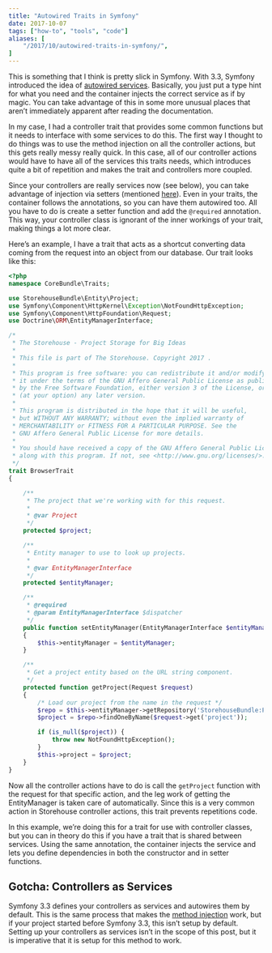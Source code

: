 ```yaml
---
title: "Autowired Traits in Symfony"
date: 2017-10-07
tags: ["how-to", "tools", "code"]
aliases: [
    "/2017/10/autowired-traits-in-symfony/",
]
---
```


This is something that I think is pretty slick in Symfony.  With 3.3, Symfony
introduced the idea of [autowired
services](https://symfony.com/doc/current/service_container/autowiring.html).
Basically, you just put a type hint for what you need and the container injects
the correct service as if by magic. You can take advantage of this in some more
unusual places that aren’t immediately apparent after reading the documentation.

In my case, I had a controller trait that provides some common functions but it
needs to interface with some services to do this.  The first way I thought to do
things was to use the method injection on all the controller actions, but this
gets really messy really quick.  In this case, all of our controller actions
would have to have all of the services this traits needs, which introduces quite
a bit of repetition and makes the trait and controllers more coupled.

Since your controllers are really services now (see below), you can take
advantage of injection via setters (mentioned
[here](https://symfony.com/doc/current/service_container/autowiring.html#autowiring-other-methods-e-g-setters)).
Even in your traits, the container follows the annotations, so you can have them
autowired too.  All you have to do is create a setter function and add the
`@required` annotation.  This way, your controller class is ignorant of the
inner workings of your trait, making things a lot more clear.

Here’s an example, I have a trait that acts as a shortcut converting data coming
from the request into an object from our database.  Our trait looks like this:

```php
<?php
namespace CoreBundle\Traits;

use StorehouseBundle\Entity\Project;
use Symfony\Component\HttpKernel\Exception\NotFoundHttpException;
use Symfony\Component\HttpFoundation\Request;
use Doctrine\ORM\EntityManagerInterface;

/*
 * The Storehouse - Project Storage for Big Ideas
 *
 * This file is part of The Storehouse. Copyright 2017 .
 *
 * This program is free software: you can redistribute it and/or modify
 * it under the terms of the GNU Affero General Public License as published
 * by the Free Software Foundation, either version 3 of the License, or
 * (at your option) any later version.
 *
 * This program is distributed in the hope that it will be useful,
 * but WITHOUT ANY WARRANTY; without even the implied warranty of
 * MERCHANTABILITY or FITNESS FOR A PARTICULAR PURPOSE. See the
 * GNU Affero General Public License for more details.
 *
 * You should have received a copy of the GNU Affero General Public License
 * along with this program. If not, see <http://www.gnu.org/licenses/>.
 */
trait BrowserTrait
{

    /**
     * The project that we're working with for this request.
     *
     * @var Project
     */
    protected $project;

    /**
     * Entity manager to use to look up projects.
     *
     * @var EntityManagerInterface
     */
    protected $entityManager;

    /**
     * @required
     * @param EntityManagerInterface $dispatcher
     */
    public function setEntityManager(EntityManagerInterface $entityManager)
    {
        $this->entityManager = $entityManager;
    }

    /**
     * Get a project entity based on the URL string component.
     */
    protected function getProject(Request $request)
    {
        /* Load our project from the name in the request */
        $repo = $this->entityManager->getRepository('StorehouseBundle:Project');
        $project = $repo->findOneByName($request->get('project'));

        if (is_null($project)) {
            throw new NotFoundHttpException();
        }
        $this->project = $project;
    }
}
```

Now all the controller actions have to do is call the `getProject` function with
the request for that specific action, and the leg work of getting the
EntityManager is taken care of automatically.  Since this is a very common
action in Storehouse controller actions, this trait prevents repetitions code.

In this example, we’re doing this for a trait for use with controller classes,
but you can in theory do this if you have a trait that is shared between
services.  Using the same annotation, the container injects the service and lets
you define dependencies in both the constructor and in setter functions.

## Gotcha: Controllers as Services

Symfony 3.3 defines your controllers as services and autowires them by default.
This is the same process that makes the [method
injection](https://symfony.com/doc/current/controller.html#controller-accessing-services)
work, but if your project started before Symfony 3.3, this isn’t setup by
default.  Setting up your controllers as services isn’t in the scope of this
post, but it is imperative that it is setup for this method to work.
